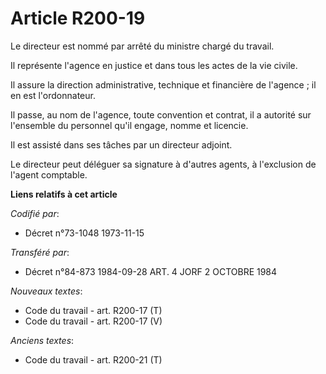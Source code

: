 # Article R200-19

Le directeur est nommé par arrêté du ministre chargé du travail.

Il représente l'agence en justice et dans tous les actes de la vie civile.

Il assure la direction administrative, technique et financière de l'agence ; il en est l'ordonnateur.

Il passe, au nom de l'agence, toute convention et contrat, il a autorité sur l'ensemble du personnel qu'il engage, nomme et
licencie.

Il est assisté dans ses tâches par un directeur adjoint.

Le directeur peut déléguer sa signature à d'autres agents, à l'exclusion de l'agent comptable.

**Liens relatifs à cet article**

_Codifié par_:

  - Décret n°73-1048 1973-11-15

_Transféré par_:

  - Décret n°84-873 1984-09-28 ART. 4 JORF 2 OCTOBRE 1984

_Nouveaux textes_:

  - Code du travail - art. R200-17 (T)
  - Code du travail - art. R200-17 (V)

_Anciens textes_:

  - Code du travail - art. R200-21 (T)
